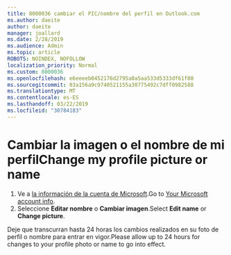 ```yaml
---
title: 8000036 cambiar el PIC/nombre del perfil en Outlook.com
ms.author: daeite
author: daeite
manager: joallard
ms.date: 2/28/2019
ms.audience: Admin
ms.topic: article
ROBOTS: NOINDEX, NOFOLLOW
localization_priority: Normal
ms.custom: 8000036
ms.openlocfilehash: e6eeeeb0452176d2795a0a5aa533d5333df61f80
ms.sourcegitcommit: 03a156a9c9740521155a30775492c7dff0982588
ms.translationtype: MT
ms.contentlocale: es-ES
ms.lasthandoff: 03/22/2019
ms.locfileid: "30784183"
---
```

# <a name="change-my-profile-picture-or-name"></a><span data-ttu-id="23578-102">Cambiar la imagen o el nombre de mi perfil</span><span class="sxs-lookup"><span data-stu-id="23578-102">Change my profile picture or name</span></span>

1. <span data-ttu-id="23578-103">Ve a [la información de la cuenta de Microsoft](https://go.microsoft.com/fwlink/p/?linkid=860841).</span><span class="sxs-lookup"><span data-stu-id="23578-103">Go to [Your Microsoft account info](https://go.microsoft.com/fwlink/p/?linkid=860841).</span></span>
1. <span data-ttu-id="23578-104">Seleccione **Editar nombre** o **Cambiar imagen**.</span><span class="sxs-lookup"><span data-stu-id="23578-104">Select **Edit name** or **Change picture**.</span></span>

<span data-ttu-id="23578-105">Deje que transcurran hasta 24 horas los cambios realizados en su foto de perfil o nombre para entrar en vigor.</span><span class="sxs-lookup"><span data-stu-id="23578-105">Please allow up to 24 hours for changes to your profile photo or name to go into effect.</span></span>